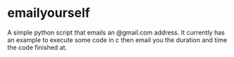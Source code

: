 # emailyourself

A simple python script that emails an @gmail.com address. It currently has an example to execute some code in c then email you the duration and time the code finished at.
